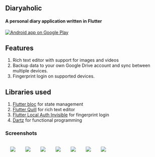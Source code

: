 ## Diaryaholic

#### A personal diary application written in Flutter

<a href="https://play.google.com/store/apps/details?id=me.sankethbk.dairyapp">
  <img alt="Android app on Google Play" src="https://developer.android.com/images/brand/en_app_rgb_wo_45.png" />
</a>

## Features

1. Rich text editor with support for images and videos
2. Backup data to your own Google Drive account and sync between multiple devices.
3. Fingerprint login on supported devices.

## Libraries used

1. [Flutter bloc](https://bloclibrary.dev/#/) for state management
2. [Flutter Quill](https://pub.dev/packages/flutter_quill) for rich text editor
3. [Flutter Local Auth Invisible](https://pub.dev/packages/flutter_local_auth_invisible) for fingerprint login
4. [Dartz](https://pub.dev/packages/dartz) for functional programming

### Screenshots

<div style="display:flex; flex-wrap: wrap;">
<img src="https://lh3.googleusercontent.com/Jk2t7wb1LAHdVsWMno2ZKYW0A0ADm3YZJKiL3Kz-ZKzhBTCTCVnhmnn6ZgueOYsqDQ" style = "padding: 1rem">
<img src="https://play-lh.googleusercontent.com/uV8TbdBg6hbwP_9bn-BtEmUF45b1X3MmTx8QVdo04TEniYIv5HrPcAn0GrFWyax-9cQ=w1052-h592-rw" style = "padding: 1rem">
<img src="https://play-lh.googleusercontent.com/EtZLsJOxAx83z0elKNuvklifWmVFLYyV0uzvHlC_KRQ0q0rLGmV-VRtFUZCFMULNYxk=w1052-h592-rw" style = "padding: 1rem">
<img src="https://lh3.googleusercontent.com/Jk2t7wb1LAHdVsWMno2ZKYW0A0ADm3YZJKiL3Kz-ZKzhBTCTCVnhmnn6ZgueOYsqDQ" style = "padding: 1rem">
<img src="https://play-lh.googleusercontent.com/kOH-iiXzoMCDdbjMFwV06mzlsY89ZtqSkwpVX8cNF5C-CYXk7m0lcgtEeRYsJNnzgGA=w1052-h592-rw" style = "padding: 1rem">
<img src="https://lh3.googleusercontent.com/7Ig6VB0wcMzaGjRbjLf5xuc5dv01xiLMc_kBWqv0TFYRWpDp4-cxEoRs9oXCXFyrihs" style = "padding: 1rem">
<img src="https://lh3.googleusercontent.com/l-txC21qbS0eWJWS7diDfbTXvWfhg7RBV9QBjstFw9ENAI_mjefEcLq1kOBRXkaeFiY" style = "padding: 1rem">
</div>